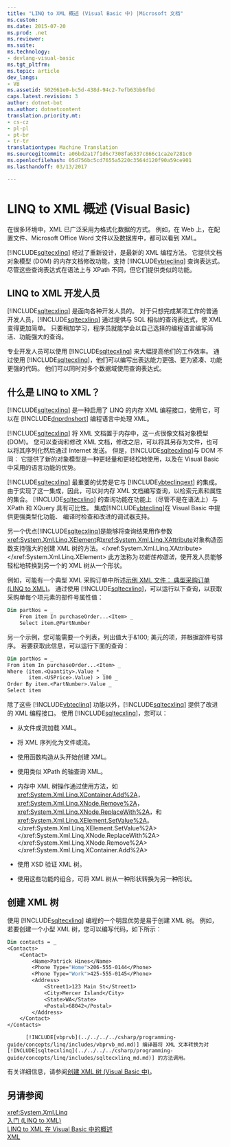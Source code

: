```yaml
---
title: "LINQ to XML 概述 (Visual Basic 中) |Microsoft 文档"
ms.custom: 
ms.date: 2015-07-20
ms.prod: .net
ms.reviewer: 
ms.suite: 
ms.technology:
- devlang-visual-basic
ms.tgt_pltfrm: 
ms.topic: article
dev_langs:
- VB
ms.assetid: 502661e0-bc5d-438d-94c2-7efb63bb6fbd
caps.latest.revision: 3
author: dotnet-bot
ms.author: dotnetcontent
translation.priority.mt:
- cs-cz
- pl-pl
- pt-br
- tr-tr
translationtype: Machine Translation
ms.sourcegitcommit: a06bd2a17f1d6c7308fa6337c866c1ca2e7281c0
ms.openlocfilehash: 05d756bc5cd7655a5220c3564d120f90a59ce901
ms.lasthandoff: 03/13/2017

---
```

# <a name="linq-to-xml-overview-visual-basic"></a>LINQ to XML 概述 (Visual Basic)
在很多环境中，XML 已广泛采用为格式化数据的方式。 例如，在 Web 上，在配置文件、Microsoft Office Word 文件以及数据库中，都可以看到 XML。  
  
 [!INCLUDE[sqltecxlinq](../../../../csharp/programming-guide/concepts/linq/includes/sqltecxlinq_md.md)] 经过了重新设计，是最新的 XML 编程方法。 它提供文档对象模型 (DOM) 的内存文档修改功能，支持 [!INCLUDE[vbteclinq](../../../../csharp/includes/vbteclinq_md.md)] 查询表达式。 尽管这些查询表达式在语法上与 XPath 不同，但它们提供类似的功能。  
  
## <a name="linq-to-xml-developers"></a>LINQ to XML 开发人员  
 [!INCLUDE[sqltecxlinq](../../../../csharp/programming-guide/concepts/linq/includes/sqltecxlinq_md.md)] 是面向各种开发人员的。 对于只想完成某项工作的普通开发人员，[!INCLUDE[sqltecxlinq](../../../../csharp/programming-guide/concepts/linq/includes/sqltecxlinq_md.md)] 通过提供与 SQL 相似的查询表达式，使 XML 变得更加简单。 只要稍加学习，程序员就能学会以自己选择的编程语言编写简洁、功能强大的查询。  
  
 专业开发人员可以使用 [!INCLUDE[sqltecxlinq](../../../../csharp/programming-guide/concepts/linq/includes/sqltecxlinq_md.md)] 来大幅提高他们的工作效率。 通过使用 [!INCLUDE[sqltecxlinq](../../../../csharp/programming-guide/concepts/linq/includes/sqltecxlinq_md.md)]，他们可以编写出表达能力更强、更为紧凑、功能更强的代码。 他们可以同时对多个数据域使用查询表达式。  
  
## <a name="what-is-linq-to-xml"></a>什么是 LINQ to XML？  
 [!INCLUDE[sqltecxlinq](../../../../csharp/programming-guide/concepts/linq/includes/sqltecxlinq_md.md)] 是一种启用了 LINQ 的内存 XML 编程接口，使用它，可以在 [!INCLUDE[dnprdnshort](../../../../csharp/getting-started/includes/dnprdnshort_md.md)] 编程语言中处理 XML。  
  
 [!INCLUDE[sqltecxlinq](../../../../csharp/programming-guide/concepts/linq/includes/sqltecxlinq_md.md)] 将 XML 文档置于内存中，这一点很像文档对象模型 (DOM)。 您可以查询和修改 XML 文档，修改之后，可以将其另存为文件，也可以将其序列化然后通过 Internet 发送。 但是，[!INCLUDE[sqltecxlinq](../../../../csharp/programming-guide/concepts/linq/includes/sqltecxlinq_md.md)]与 DOM 不同︰ 它提供了新的对象模型是一种更轻量和更轻松地使用，以及在 Visual Basic 中采用的语言功能的优势。  
  
 [!INCLUDE[sqltecxlinq](../../../../csharp/programming-guide/concepts/linq/includes/sqltecxlinq_md.md)] 最重要的优势是它与 [!INCLUDE[vbteclinqext](../../../../csharp/getting-started/includes/vbteclinqext_md.md)] 的集成。 由于实现了这一集成，因此，可以对内存 XML 文档编写查询，以检索元素和属性的集合。 [!INCLUDE[sqltecxlinq](../../../../csharp/programming-guide/concepts/linq/includes/sqltecxlinq_md.md)] 的查询功能在功能上（尽管不是在语法上）与 XPath 和 XQuery 具有可比性。 集成[!INCLUDE[vbteclinq](../../../../csharp/includes/vbteclinq_md.md)]在 Visual Basic 中提供更强类型化功能、 编译时检查和改进的调试器支持。  
  
 另一个优点[!INCLUDE[sqltecxlinq](../../../../csharp/programming-guide/concepts/linq/includes/sqltecxlinq_md.md)]是能够将查询结果用作参数<xref:System.Xml.Linq.XElement>和<xref:System.Xml.Linq.XAttribute>对象构造函数支持强大的创建 XML 树的方法。</xref:System.Xml.Linq.XAttribute> </xref:System.Xml.Linq.XElement> 此方法称为*功能性构造法*，使开发人员能够轻松地转换到另一个的 XML 树从一个形状。  
  
 例如，可能有一个典型 XML 采购订单中所述[示例 XML 文件︰ 典型采购订单 (LINQ to XML)](http://msdn.microsoft.com/library/0606c09f-6e43-4f8d-95c8-e8e2e08d2348)。 通过使用 [!INCLUDE[sqltecxlinq](../../../../csharp/programming-guide/concepts/linq/includes/sqltecxlinq_md.md)]，可以运行以下查询，以获取采购单每个项元素的部件号属性值：  
  
```vb  
Dim partNos = _  
    From item In purchaseOrder...<Item> _  
    Select item.@PartNumber  
```  
  
 另一个示例，您可能需要一个列表，列出值大于&100; 美元的项，并根据部件号排序。 若要获取此信息，可以运行下面的查询：  
  
```vb  
Dim partNos = _  
From item In purchaseOrder...<Item> _  
Where (item.<Quantity>.Value * _  
       item.<USPrice>.Value) > 100 _  
Order By item.<PartNumber>.Value _  
Select item  
```  
  
 除了这些 [!INCLUDE[vbteclinq](../../../../csharp/includes/vbteclinq_md.md)] 功能以外，[!INCLUDE[sqltecxlinq](../../../../csharp/programming-guide/concepts/linq/includes/sqltecxlinq_md.md)] 提供了改进的 XML 编程接口。 使用 [!INCLUDE[sqltecxlinq](../../../../csharp/programming-guide/concepts/linq/includes/sqltecxlinq_md.md)]，您可以：  
  
-   从文件或流加载 XML。  
  
-   将 XML 序列化为文件或流。  
  
-   使用函数构造从头开始创建 XML。  
  
-   使用类似 XPath 的轴查询 XML。  
  
-   内存中 XML 树操作通过使用方法，如<xref:System.Xml.Linq.XContainer.Add%2A>， <xref:System.Xml.Linq.XNode.Remove%2A>， <xref:System.Xml.Linq.XNode.ReplaceWith%2A>，和<xref:System.Xml.Linq.XElement.SetValue%2A>。</xref:System.Xml.Linq.XElement.SetValue%2A> </xref:System.Xml.Linq.XNode.ReplaceWith%2A> </xref:System.Xml.Linq.XNode.Remove%2A> </xref:System.Xml.Linq.XContainer.Add%2A>  
  
-   使用 XSD 验证 XML 树。  
  
-   使用这些功能的组合，可将 XML 树从一种形状转换为另一种形状。  
  
## <a name="creating-xml-trees"></a>创建 XML 树  
 使用 [!INCLUDE[sqltecxlinq](../../../../csharp/programming-guide/concepts/linq/includes/sqltecxlinq_md.md)] 编程的一个明显优势是易于创建 XML 树。 例如，若要创建一个小型 XML 树，您可以编写代码，如下所示︰  
  
```vb  
Dim contacts = _  
<Contacts>  
    <Contact>  
        <Name>Patrick Hines</Name>  
        <Phone Type="Home">206-555-0144</Phone>  
        <Phone Type="Work">425-555-0145</Phone>  
        <Address>  
            <Street1>123 Main St</Street1>  
            <City>Mercer Island</City>  
            <State>WA</State>  
            <Postal>68042</Postal>  
        </Address>  
    </Contact>  
</Contacts>  
```  
  
 
          [!INCLUDE[vbprvb](../../../../csharp/programming-guide/concepts/linq/includes/vbprvb_md.md)] 编译器将 XML 文本转换为对 [!INCLUDE[sqltecxlinq](../../../../csharp/programming-guide/concepts/linq/includes/sqltecxlinq_md.md)] 的方法调用。  
  
 有关详细信息，请参阅[创建 XML 树 (Visual Basic 中)](../../../../visual-basic/programming-guide/concepts/linq/creating-xml-trees.md)。  
  
## <a name="see-also"></a>另请参阅  
 <xref:System.Xml.Linq>   
 [入门 (LINQ to XML)](../../../../visual-basic/programming-guide/concepts/linq/getting-started-linq-to-xml.md)   
 [LINQ to XML 在 Visual Basic 中的概述](../../../../visual-basic/programming-guide/language-features/xml/overview-of-linq-to-xml.md)   
 [XML](../../../../visual-basic/programming-guide/language-features/xml/index.md)
